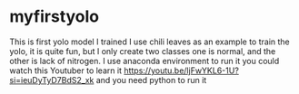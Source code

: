 # myfirstyolo
This is first yolo model I trained 
I use chili leaves as an example to train the yolo, it is quite fun, but I only create two classes one is normal, and the other is lack of nitrogen.
I use anaconda environment to run it
you could watch this Youtuber to learn it https://youtu.be/ljFwYKL6-1U?si=ieuDyTyD7BdS2_xk
and you need python to run it

